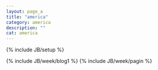 ```yaml
---
layout: page_a
title: "america"
category: america
description: ""
cat: america
---
```

{% include JB/setup %}

{% include JB/week/blog1 %}
{% include JB/week/pagin %}
